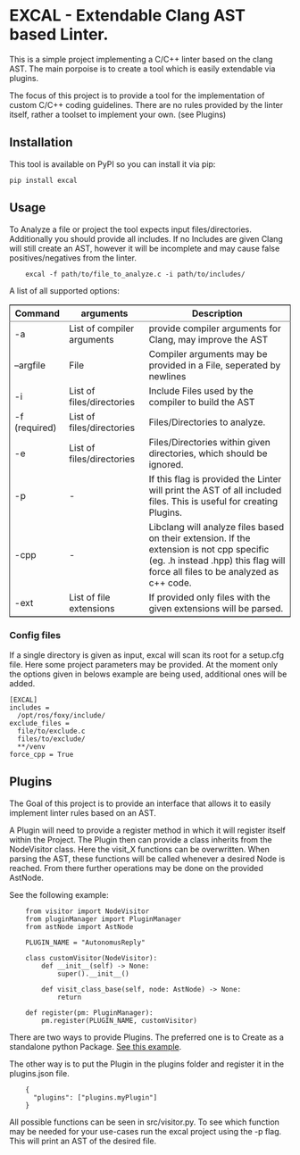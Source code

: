 # EXCAL - Extendable Clang AST based Linter.

This is a simple project implementing a C/C++ linter based on the clang AST. The main porpoise is to create a tool which is easily extendable via plugins.

The focus of this project is to provide a tool for the implementation of custom C/C++ coding guidelines. There are no rules provided by the linter itself, rather a toolset to implement your own. (see Plugins)

## Installation

This tool is available on PyPI so you can install it via pip:

```
pip install excal

```

## Usage

To Analyze a file or project the tool expects input files/directories. Additionally you should provide all includes. If no Includes are given Clang will still create an AST, however it will be incomplete and may cause false positives/negatives from the linter.


```
    excal -f path/to/file_to_analyze.c -i path/to/includes/
```


A list of all supported options: 

<table border="2" cellspacing="0" cellpadding="6" rules="groups" frame="hsides">
<colgroup>
<col  class="org-left" />

<col  class="org-left" />

<col  class="org-left" />
</colgroup>
<thead>
<tr>
<th scope="col" class="org-left">Command</th>
<th scope="col" class="org-left">arguments</th>
<th scope="col" class="org-left">Description</th>
</tr>
</thead>

<tbody>
<tr>
<td class="org-left">-a</td>
<td class="org-left">List of compiler arguments</td>
<td class="org-left">provide compiler arguments for Clang, may improve the AST</td>
</tr>


<tr>
<td class="org-left">&#x2013;argfile</td>
<td class="org-left">File</td>
<td class="org-left">Compiler arguments may be provided in a File, seperated by newlines</td>
</tr>


<tr>
<td class="org-left">-i</td>
<td class="org-left">List of files/directories</td>
<td class="org-left">Include Files used by the compiler to build the AST</td>
</tr>


<tr>
<td class="org-left">-f (required)</td>
<td class="org-left">List of files/directories</td>
<td class="org-left">Files/Directories to analyze.</td>
</tr>


<tr>
<td class="org-left">-e</td>
<td class="org-left">List of files/directories</td>
<td class="org-left">Files/Directories within given directories, which should be ignored.</td>
</tr>


<tr>
<td class="org-left">-p</td>
<td class="org-left">-</td>
<td class="org-left">If this flag is provided the Linter will print the AST of all included files. This is useful for creating Plugins.</td>
</tr>


<tr>
<td class="org-left">-cpp</td>
<td class="org-left">-</td>
<td class="org-left">Libclang will analyze files based on their extension. If the extension is not cpp specific (eg. .h instead .hpp) this flag will force all files to be analyzed as c++ code.</td>
</tr>


<tr>
<td class="org-left">-ext</td>
<td class="org-left">List of file extensions</td>
<td class="org-left">If provided only files with the given extensions will be parsed.</td>
</tr>
</tbody>
</table>


### Config files
If a single directory is given as input, excal will scan its root for a setup.cfg file. Here some project parameters may be provided. At the moment only the options given in belows example are being used, additional ones will be added.

```
[EXCAL]
includes = 
  /opt/ros/foxy/include/
exclude_files =
  file/to/exclude.c
  files/to/exclude/
  **/venv
force_cpp = True
```


## Plugins

The Goal of this project is to provide an interface that allows it to easily implement linter rules based on an AST.

A Plugin will need to provide a register method in which it will register itself within the Project. The Plugin then can provide a class inherits from the NodeVisitor class. Here the visit_X functions can be overwritten. When parsing the AST, these functions will be called whenever a desired Node is reached. From there further operations may be done on the provided AstNode.

See the following example:
```
    from visitor import NodeVisitor
    from pluginManager import PluginManager
    from astNode import AstNode
    
    PLUGIN_NAME = "AutonomusReply"
    
    class customVisitor(NodeVisitor):
        def __init__(self) -> None:
            super().__init__()
    
        def visit_class_base(self, node: AstNode) -> None:
            return
    
    def register(pm: PluginManager):
        pm.register(PLUGIN_NAME, customVisitor)
```


There are two ways to provide Plugins. The preferred one is to Create as a standalone python Package. [See this example](https://github.com/PKN-AUTDE/excal-example-plugin).

The other way is to put the Plugin in the plugins folder and register it in the plugins.json file.

```
    {
      "plugins": ["plugins.myPlugin"]
    }
```

All possible functions can be seen in src/visitor.py. To see which function may be needed for your use-cases run the excal project using the -p flag. This will print an AST of the desired file.

